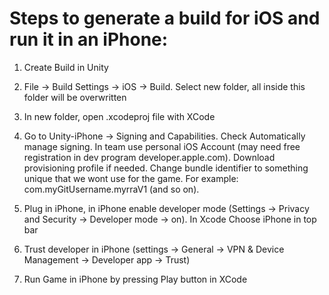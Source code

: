 # Steps to generate a build for iOS and run it in an iPhone:

1. Create Build in Unity

2. File -> Build Settings -> iOS -> Build. Select new folder, all inside this folder will be overwritten

3. In new folder, open .xcodeproj file with XCode

4. Go to Unity-iPhone -> Signing and Capabilities. Check Automatically manage signing. In team use personal iOS Account (may need free registration in dev program developer.apple.com). Download provisioning profile if needed. Change bundle identifier to something unique that we wont use for the game. For example: com.myGitUsername.myrraV1 (and so on).

5. Plug in iPhone, in iPhone enable developer mode (Settings -> Privacy and Security -> Developer mode -> on). In Xcode Choose iPhone in top bar

6. Trust developer in iPhone (settings -> General -> VPN & Device Management -> Developer app -> Trust)

7. Run Game in iPhone by pressing Play button in XCode
